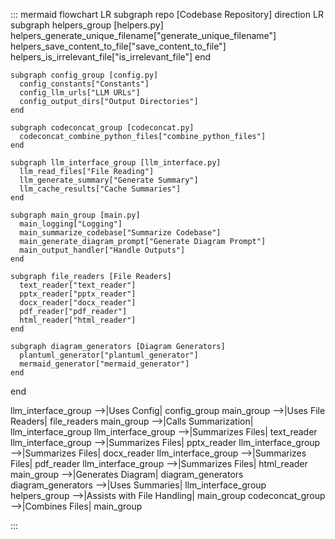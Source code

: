 ::: mermaid
flowchart LR
  subgraph repo [Codebase Repository]
    direction LR
    subgraph helpers_group [helpers.py]
      helpers_generate_unique_filename["generate_unique_filename"]
      helpers_save_content_to_file["save_content_to_file"]
      helpers_is_irrelevant_file["is_irrelevant_file"]
    end
    
    subgraph config_group [config.py]
      config_constants["Constants"]
      config_llm_urls["LLM URLs"]
      config_output_dirs["Output Directories"]
    end
    
    subgraph codeconcat_group [codeconcat.py]
      codeconcat_combine_python_files["combine_python_files"]
    end
    
    subgraph llm_interface_group [llm_interface.py]
      llm_read_files["File Reading"]
      llm_generate_summary["Generate Summary"]
      llm_cache_results["Cache Summaries"]
    end
    
    subgraph main_group [main.py]
      main_logging["Logging"]
      main_summarize_codebase["Summarize Codebase"]
      main_generate_diagram_prompt["Generate Diagram Prompt"]
      main_output_handler["Handle Outputs"]
    end
    
    subgraph file_readers [File Readers]
      text_reader["text_reader"]
      pptx_reader["pptx_reader"]
      docx_reader["docx_reader"]
      pdf_reader["pdf_reader"]
      html_reader["html_reader"]
    end
    
    subgraph diagram_generators [Diagram Generators]
      plantuml_generator["plantuml_generator"]
      mermaid_generator["mermaid_generator"]
    end
  end

  llm_interface_group -->|Uses Config| config_group
  main_group -->|Uses File Readers| file_readers
  main_group -->|Calls Summarization| llm_interface_group
  llm_interface_group -->|Summarizes Files| text_reader
  llm_interface_group -->|Summarizes Files| pptx_reader
  llm_interface_group -->|Summarizes Files| docx_reader
  llm_interface_group -->|Summarizes Files| pdf_reader
  llm_interface_group -->|Summarizes Files| html_reader
  main_group -->|Generates Diagram| diagram_generators
  diagram_generators -->|Uses Summaries| llm_interface_group
  helpers_group -->|Assists with File Handling| main_group
  codeconcat_group -->|Combines Files| main_group

:::